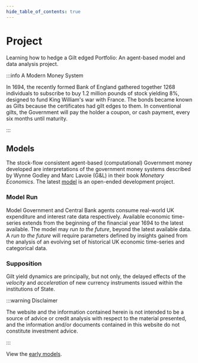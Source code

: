 ```yaml
---
hide_table_of_contents: true
---
```


# Project

Learning how to hedge a Gilt edged Portfolio: An agent-based model and data analysis project.

:::info A Modern Money System

In 1694, the recently formed Bank of England gathered together 1268 individuals to subscribe to buy 1.2 million pounds of stock yielding 8%, designed to fund King William's war with France. The bonds became known as Gilts because the certificates had gilt edges to them. In conventional gilts, the Government will pay the holder a coupon, or cash payment, every six months until maturity.

:::

## Models

The stock-flow consistent agent-based (computational) Government money developed are interpretations of the government money systems described by Wynne Godley and Marc Lavoie (G&L) in their book *Monetary Economics*. The latest [model](/docs/abmlp-x/introduction) is an open-ended development project.

### Model Run

Model Government and Central Bank agents consume real-world UK expenditure and interest rate data respectively. Available economic time-series extends from the beginning of the financial year 1694 to the latest available. The model may *run to the future*, beyond the latest available data. A *run to the future* will require parameters defined by insights gained from the analysis of an evolving set of historical UK economic time-series and categorical data.

### Supposition

Gilt yield dynamics are principally, but not only, the delayed effects of the *velocity* and *acceleration* of new currency instruments issued within the institutions of State.

:::warning Disclaimer

The website and the information contained herein is not intended to be a source of advice or credit analysis with respect to the material presented, and the information and/or documents contained in this website do not constitute investment advice.

:::

View the [early models](/docs/category/early-models).
